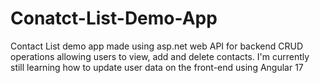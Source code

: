 # Conatct-List-Demo-App
 Contact List demo app made using asp.net web API for backend CRUD operations allowing users to view, add and delete contacts. I'm currently still learning how to update user data on the front-end using Angular 17
